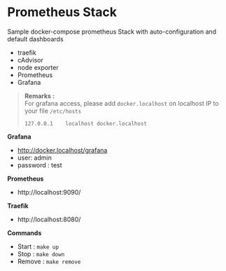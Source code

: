 # Prometheus Stack

Sample docker-compose prometheus Stack with auto-configuration and default dashboards

* traefik
* cAdvisor
* node exporter
* Prometheus
* Grafana

> **Remarks :**<br>
> For grafana access, please add `docker.localhost` on localhost IP to your file `/etc/hosts`<br>
> 
> `127.0.0.1	localhost docker.localhost`

**Grafana**
* http://docker.localhost/grafana
* user: admin
* password : test

**Prometheus**
* http://localhost:9090/

**Traefik**
* http://localhost:8080/

**Commands**
* Start : `make up`
* Stop : `make down`
* Remove : `make remove`